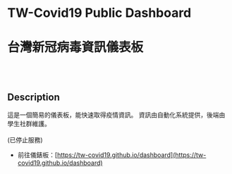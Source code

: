 # TW-Covid19 Public Dashboard
# 台灣新冠病毒資訊儀表板

<br></br>


## Description
這是一個簡易的儀表板，能快速取得疫情資訊。
資訊由自動化系統提供，後端由學生社群維護。
<br></br>
(已停止服務)

* 前往儀錶板：[https://tw-covid19.github.io/dashboard](https://tw-covid19.github.io/dashboard)
